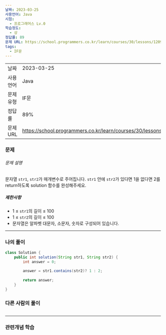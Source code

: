 ```yaml
---
날짜: 2023-03-25
사용언어: Java
시험:
  - 프로그래머스 Lv.0
학습정도:
  - 상
정답률: 89
문제 URL: https://school.programmers.co.kr/learn/courses/30/lessons/120908
tags:
  - IF문
---
```

|           |                                                                  |
| --------- | ---------------------------------------------------------------- |
| 날짜      | 2023-03-25                                                       |
| 사용 언어 | Java                                                             |
| 문제 유형 | IF문                                                             |
| 정답률    | 89%                                                              |
| 문제 URL  | https://school.programmers.co.kr/learn/courses/30/lessons/120908 |

### 문제

###### 문제 설명

문자열 `str1`, `str2`가 매개변수로 주어집니다. `str1` 안에 `str2`가 있다면 1을 없다면 2를 return하도록 solution 함수를 완성해주세요.

##### 제한사항

- 1 ≤ `str1`의 길이 ≤ 100
- 1 ≤ `str2`의 길이 ≤ 100
- 문자열은 알파벳 대문자, 소문자, 숫자로 구성되어 있습니다.

---

### 나의 풀이

```java
class Solution {
    public int solution(String str1, String str2) {
        int answer = 0;
        
        answer = str1.contains(str2)? 1 : 2;
        
        return answer;
    }
}
```

### 다른 사람의 풀이

```java

```

---
### 관련개념 학습
